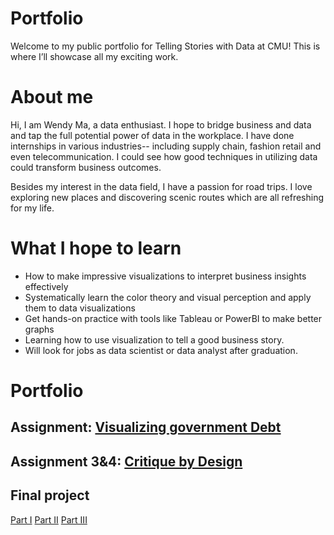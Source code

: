 # Portfolio
Welcome to my public portfolio for Telling Stories with Data at CMU! This is where I’ll showcase all my exciting work.
# About me
Hi, I am Wendy Ma, a data enthusiast. I hope to bridge business and data and tap the full potential power of data in the workplace. I have done internships in various industries-- including supply chain, fashion retail and even telecommunication. I could see how good techniques in utilizing data could transform business outcomes. 

Besides my interest in the data field, I have a passion for road trips. I love exploring new places and discovering scenic routes which are all refreshing for my life.
# What I hope to learn

- How to make impressive visualizations to interpret business insights effectively
- Systematically learn the color theory and visual perception and apply them to data visualizations
- Get hands-on practice with tools like Tableau or PowerBI to make better graphs
- Learning how to use visualization to tell a good business story.
- Will look for jobs as data scientist or data analyst after graduation.
  
  
# Portfolio

## Assignment: [Visualizing government Debt](government-debt/visualizing-government-debt.md)

## Assignment 3&4: [Critique by Design](books-price/critique-by-design.md)

## Final project
[Part I](part1/final_project_WendyMa.md)
[Part II](part2/final_project2_WendyMa.md)
[Part III](part3/final_project3_WendyMa.md)



